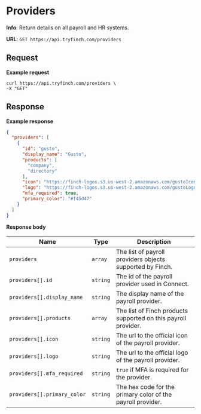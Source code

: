 # Providers

**Info**: Return details on all payroll and HR systems.

**URL**: `GET https://api.tryfinch.com/providers`

## Request

**Example request**

```shell
curl https://api.tryfinch.com/providers \
-X "GET"
```

## Response

**Example response**

```json
{
  "providers": [
    {
      "id": "gusto",
      "display_name": "Gusto",
      "products": [
        "company",
        "directory"
      ],
      "icon": "https://finch-logos.s3.us-west-2.amazonaws.com/gustoIcon.png",
      "logo": "https://finch-logos.s3.us-west-2.amazonaws.com/gustoLogo.png",
      "mfa_required": true,
      "primary_color": "#f45d47"
    }
  ]
}
```

**Response body**

Name | Type | Description
-----|------|-------------
`providers` | `array` | The list of payroll providers objects supported by Finch.
`providers[].id` | `string` | The id of the payroll provider used in Connect.
`providers[].display_name` | `string` | The display name of the payroll provider.
`providers[].products` | `array` | The list of Finch products supported on this payroll provider.
`providers[].icon` | `string` | The url to the official icon of the payroll provider.
`providers[].logo` | `string` | The url to the official logo of the payroll provider.
`providers[].mfa_required` | `string` | `true` if MFA is required for the provider.
`providers[].primary_color` | `string` | The hex code for the primary color of the payroll provider.